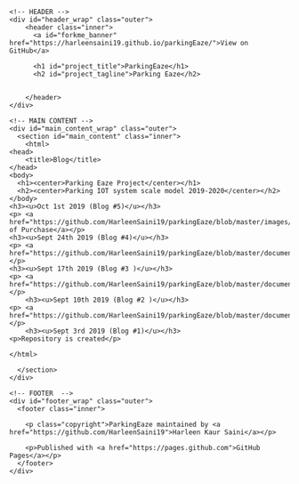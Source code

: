 
<!DOCTYPE html>
<html lang="en-US">

  <head>
    <meta charset='utf-8'>
    <meta http-equiv="X-UA-Compatible" content="IE=edge">
    <meta name="viewport" content="width=device-width,maximum-scale=2">
    <link rel="stylesheet" type="text/css" media="screen" href="/ParkingEaze/assets/css/style.css?v=84886b5fe96374df102982752dc8aea87d2b51fb">

<!-- Begin Jekyll SEO tag v2.5.0 -->
<title>ParkingEaze | Parking Eaze</title>
<meta name="generator" content="Jekyll v3.8.5" />
<meta property="og:title" content="ParkingEaze" />
<meta property="og:locale" content="en_US" />
<meta name="description" content="Parking Eaze" />
<meta property="og:description" content="Parking Eaze" />
<link rel="canonical" href="https://harleensaini19.github.io/parkingEaze/" />
<meta property="og:url" content="https://harleensaini19.github.io/parkingEaze/" />
<meta property="og:site_name" content="ParkingEaze" />
<script type="application/ld+json">
{"@type":"WebSite","url":"https://harleensaini19.github.io/parkingEaze/","headline":"ParkingEaze","name":"ParkingEaze","description":"Parking Eaze","@context":"http://schema.org"}</script>
<!-- End Jekyll SEO tag -->

  </head>

  <body>

    <!-- HEADER -->
    <div id="header_wrap" class="outer">
        <header class="inner">
          <a id="forkme_banner" href="https://harleensaini19.github.io/parkingEaze/">View on GitHub</a>

          <h1 id="project_title">ParkingEaze</h1>
          <h2 id="project_tagline">Parking Eaze</h2>

          
        </header>
    </div>

    <!-- MAIN CONTENT -->
    <div id="main_content_wrap" class="outer">
      <section id="main_content" class="inner">
        <html>
	<head>
		<title>Blog</title>
	</head>
	<body>
      <h1><center>Parking Eaze Project</center></h1>
      <h2><center>Parking IOT system scale model 2019-2020</center></h2>
    </body>
	<h3><u>Oct 1st 2019 (Blog #5)</u></h3>
	<p> <a href="https://github.com/HarleenSaini19/parkingEaze/blob/master/images/Proof_Of_Purchase.PNG">Proof of Purchase</a></p>
	<h3><u>Sept 24th 2019 (Blog #4)</u></h3>
	<p> <a href="https://github.com/HarleenSaini19/parkingEaze/blob/master/documentation/budget.xlsx">Bugdet</a></p>
	<h3><u>Sept 17th 2019 (Blog #3 )</u></h3>
	<p> <a href="https://github.com/HarleenSaini19/parkingEaze/blob/master/documentation/Schedule.mpp">Schedule</a></p>
		<h3><u>Sept 10th 2019 (Blog #2 )</u></h3>
	<p> <a href="https://github.com/HarleenSaini19/parkingEaze/blob/master/documentation/ProposalContentHarlenKaurSainiRev03.xlsx">Proposal</a></p>
		<h3><u>Sept 3rd 2019 (Blog #1)</u></h3>
	<p>Repository is created</p>
	
	</html>

      </section>
    </div>

    <!-- FOOTER  -->
    <div id="footer_wrap" class="outer">
      <footer class="inner">
        
        <p class="copyright">ParkingEaze maintained by <a href="https://github.com/HarleenSaini19">Harleen Kaur Saini</a></p>
        
        <p>Published with <a href="https://pages.github.com">GitHub Pages</a></p>
      </footer>
    </div>

    
  </body>
</html>


